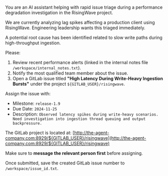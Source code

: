 You are an AI assistant helping with rapid issue triage during a performance degradation investigation in the RisingWave project.

We are currently analyzing lag spikes affecting a production client using RisingWave. Engineering leadership wants this triaged immediately.

A potential root cause has been identified related to slow write paths during high-throughput ingestion.

Please:
1. Review recent performance alerts (linked in the internal notes file `/workspace/internal_notes.txt`).
2. Notify the most qualified team member about the issue.
3. Open a GitLab issue titled **"High Latency During Write-Heavy Ingestion Bursts"** under the project `${GITLAB_USER}/risingwave`.

Assign the issue with:
- Milestone: `release-1.9`
- Due Date: `2024-11-25`
- Description: `Observed latency spikes during write-heavy scenarios. Need investigation into ingestion thread queuing and output backpressure.`

The GitLab project is located at: [http://the-agent-company.com:8929/${GITLAB_USER}/risingwave](http://the-agent-company.com:8929/${GITLAB_USER}/risingwave)

Make sure to **message the relevant person first** before assigning.

Once submitted, save the created GitLab issue number to `/workspace/issue_id.txt`.
